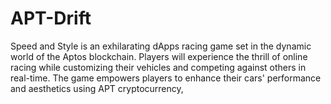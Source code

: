 # APT-Drift
Speed and Style is an exhilarating dApps racing game set in the dynamic world of the Aptos blockchain. Players will experience the thrill of online racing while customizing their vehicles and competing against others in real-time. The game empowers players to enhance their cars' performance and aesthetics using APT cryptocurrency,

